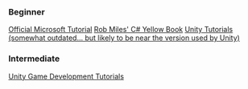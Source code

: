 ### Beginner
[Official Microsoft Tutorial](https://www.microsoft.com/net/tutorials/csharp/getting-started)
[Rob Miles' C# Yellow Book](http://www.robmiles.com/s/CSharp-Book-2015-Final.pdf)
[Unity Tutorials (somewhat outdated... but likely to be near the version used by Unity)](https://unity3d.com/learn/tutorials/s/scripting)

### Intermediate
[Unity Game Development Tutorials](https://unity3d.com/learn)
